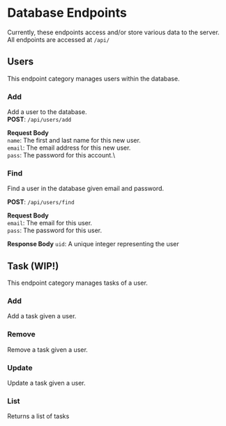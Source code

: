 # Database Endpoints
Currently, these endpoints access and/or store various data to the server.
All endpoints are accessed at `/api/`



## Users
This endpoint category manages users within the database.

### Add
Add a user to the database.\
**POST**: `/api/users/add`

**Request Body**\
`name`: The first and last name for this new user.\
`email`: The email address for this new user.\
`pass`: The password for this account.\


### Find
Find a user in the database given email and password.

**POST**: `/api/users/find`

**Request Body**\
`email`: The email for this user.\
`pass`: The password for this user.

**Response Body**
`uid`: A unique integer representing the user



## Task (WIP!)
This endpoint category manages tasks of a user.

### Add
Add a task given a user.

### Remove
Remove a task given a user.

### Update
Update a task given a user.

### List
Returns a list of tasks